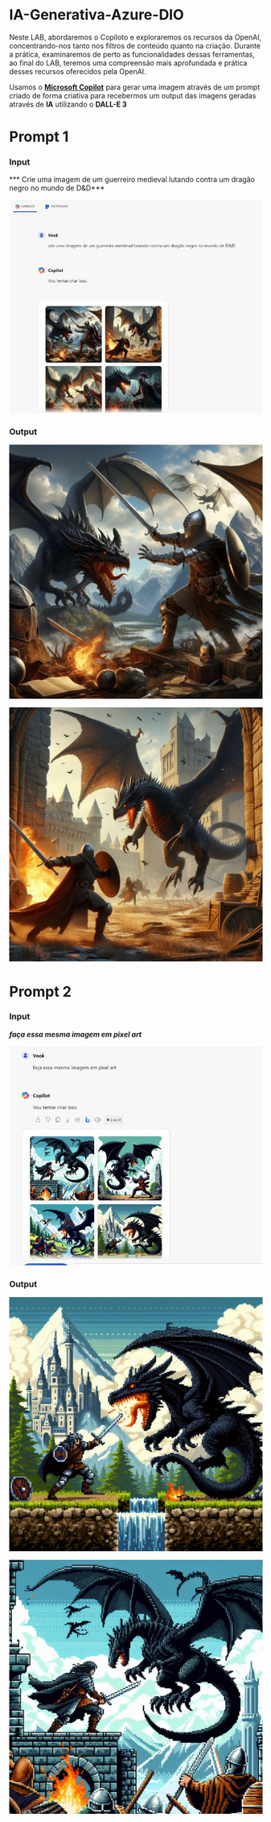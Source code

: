 # **IA-Generativa-Azure-DIO**

Neste LAB, abordaremos o Copiloto e exploraremos os recursos da OpenAI, concentrando-nos tanto nos filtros de conteúdo quanto na criação. Durante a prática, examinaremos de perto as funcionalidades dessas ferramentas, ao final do LAB, teremos uma compreensão mais aprofundada e prática desses recursos oferecidos pela OpenAI.

Usamos o **[Microsoft Copilot](https://copilot.microsoft.com/)** para gerar uma imagem através de um prompt criado de forma criativa para recebermos um output das imagens geradas através de **IA** utilizando o **DALL-E 3**

# **Prompt 1** 

### Input

*** Crie uma imagem de um guerreiro medieval lutando contra um dragão negro no mundo de D&D***

![captura de tela do prompt 1 Copilot](https://github.com/Penichezito/IA-Generativa-Azure-DIO/blob/main/output/prompt-1-copilot.jpg)

### Output

![imagem 1 gerada pelo Copilot](https://github.com/Penichezito/IA-Generativa-Azure-DIO/blob/main/inputs/dragon-fight-1%20(2).jpg)

![imagem 2 gerada pelo Copilot](https://github.com/Penichezito/IA-Generativa-Azure-DIO/blob/main/inputs/dragon-fight-2.jpg)


# **Prompt 2** 

### Input

***faça essa mesma imagem em pixel art***

![captura de tela do prompt 2 Copilot](https://github.com/Penichezito/IA-Generativa-Azure-DIO/blob/main/output/prompt-2-copilot.jpg)

### Output

![imagem 1 gerada pelo Copilot](https://github.com/Penichezito/IA-Generativa-Azure-DIO/blob/main/inputs/dragon-pixel-art.jpg)

![imagem 2 gerada pelo Copilot](https://github.com/Penichezito/IA-Generativa-Azure-DIO/blob/main/inputs/dragon-2-pixel-art.jpg)

